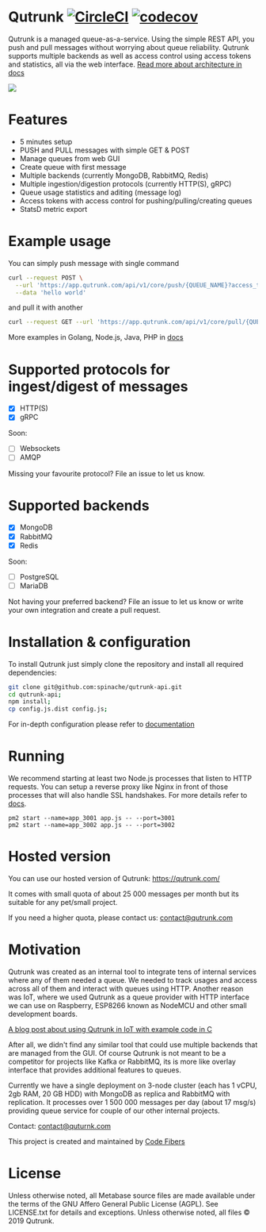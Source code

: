 # Qutrunk [![CircleCI](https://circleci.com/gh/spinache/qutrunk-api.svg?style=svg)](https://circleci.com/gh/spinache/qutrunk-api) [![codecov](https://codecov.io/gh/spinache/qutrunk-api/branch/master/graph/badge.svg)](https://codecov.io/gh/spinache/qutrunk-api) 
Qutrunk is a managed queue-as-a-service. Using the simple REST API, you push and pull messages without worrying about queue reliability. Qutrunk supports multiple backends as well as access control using access tokens and statistics, all via the web interface. [Read more about architecture in docs](https://github.com/spinache/qutrunk-api/wiki)

![](https://raw.githubusercontent.com/spinache/qutrunk-api/master/docs/web_gui.png)

# Features
* 5 minutes setup
* PUSH and PULL messages with simple GET & POST
* Manage queues from web GUI
* Create queue with first message
* Multiple backends (currently MongoDB, RabbitMQ, Redis)
* Multiple ingestion/digestion protocols (currently HTTP(S), gRPC)
* Queue usage statistics and aditing (message log)
* Access tokens with access control for pushing/pulling/creating queues
* StatsD metric export

# Example usage
You can simply push message with single command
```sh
curl --request POST \
  --url 'https://app.qutrunk.com/api/v1/core/push/{QUEUE_NAME}?access_token=ACCESS_TOKEN' \
  --data 'hello world'
```
and pull it with another
```sh
curl --request GET --url 'https://app.qutrunk.com/api/v1/core/pull/{QUEUE_NAME}?access_token={ACCESS_TOKEN}'
```

More examples in Golang, Node.js, Java, PHP in [docs](https://github.com/spinache/qutrunk-api/wiki/6.-Example-HTTP-push-in-Go-Node.js-PHP-Java-curl)

# Supported protocols for ingest/digest of messages
- [x] HTTP(S)
- [x] gRPC

Soon:
- [ ] Websockets
- [ ] AMQP

Missing your favourite protocol? File an issue to let us know.

# Supported backends
- [x] MongoDB
- [x] RabbitMQ
- [x] Redis

Soon:
- [ ] PostgreSQL
- [ ] MariaDB

Not having your preferred backend? File an issue to let us know or write your own integration and create a pull request.

# Installation & configuration
To install Qutrunk just simply clone the repository and install all required dependencies:
```sh
git clone git@github.com:spinache/qutrunk-api.git
cd qutrunk-api;
npm install;
cp config.js.dist config.js;
```
For in-depth configuration please refer to [documentation](https://github.com/spinache/qutrunk-api/wiki)
# Running
We recommend starting at least two Node.js processes that listen to HTTP requests.
You can setup a reverse proxy like Nginx in front of those processes that will also handle SSL handshakes. For more details refer to [docs](https://github.com/spinache/qutrunk-api/wiki).
```
pm2 start --name=app_3001 app.js -- --port=3001
pm2 start --name=app_3002 app.js -- --port=3002
```

# Hosted version
You can use our hosted version of Qutrunk: https://qutrunk.com/

It comes with small quota of about 25 000 messages per month but its suitable for any pet/small project.

If you need a higher quota, please contact us: contact@qutrunk.com

# Motivation
Qutrunk was created as an internal tool to integrate tens of internal services where any of them needed a queue. We needed to track usages and access across all of them and interact with queues using HTTP. Another reason was IoT, where we used Qutrunk as a queue provider with HTTP interface we can use on Raspberry, ESP8266 known as NodeMCU and other small development boards.

[A blog post about using Qutrunk in IoT with example code in C](https://medium.com/@posinsk/message-queue-for-iot-in-2-minutes-42200f3c7a5f)

After all, we didn't find any similar tool that could use multiple backends that are managed from the GUI. Of course Qutrunk is not meant to be a competitor for projects like Kafka or RabbitMQ, its is more like overlay interface that provides additional features to queues.

Currently we have a single deployment on 3-node cluster (each has 1 vCPU, 2gb RAM, 20 GB HDD) with MongoDB as replica and RabbitMQ with replication. It processes over 1 500 000 messages per day (about 17 msg/s) providing queue service for couple of our other internal projects.

Contact: contact@quturnk.com

This project is created and maintained by [Code Fibers](https://codefibershq.com)

# License
Unless otherwise noted, all Metabase source files are made available under the terms of the GNU Affero General Public License (AGPL).
See LICENSE.txt for details and exceptions.
Unless otherwise noted, all files © 2019 Qutrunk.
